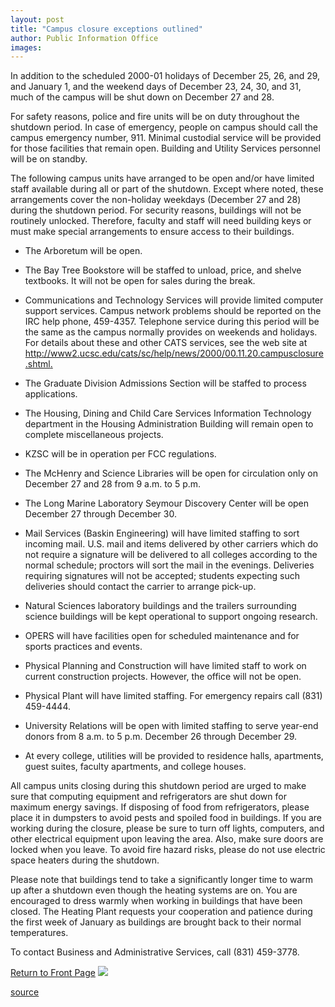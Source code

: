```yaml
---
layout: post
title: "Campus closure exceptions outlined"
author: Public Information Office
images:
---
```


  
In addition to the scheduled 2000-01 holidays of December 25, 26, and 29,  
and January 1, and the weekend days of December 23, 24, 30, and 31, much of the campus will be shut down on December 27 and 28.   
  
For safety reasons, police and fire units will be on duty throughout the shutdown period. In case of emergency, people on campus should call the campus emergency number, 911\. Minimal custodial service will be provided for those facilities that remain open. Building and Utility Services personnel will be on standby.  
  
The following campus units have arranged to be open and/or have limited staff available during all or part of the shutdown. Except where noted, these arrangements cover the non-holiday weekdays (December 27 and 28) during the shutdown period. For security reasons, buildings will not be routinely unlocked. Therefore, faculty and staff will need building keys or must make special arrangements to ensure access to their buildings.

* The Arboretum will be open.  
  

* The Bay Tree Bookstore will be staffed to unload, price, and shelve textbooks. It will not be open for sales during the break.  
  

* Communications and Technology Services will provide limited computer support services. Campus network problems should be reported on the IRC help phone, 459-4357. Telephone service during this period will be the same as the campus normally provides on weekends and holidays. For details about these and other CATS services, see the web site at [http://www2.ucsc.edu/cats/sc/help/news/2000/00.11.20.campusclosure.shtml.  
][1]
* The Graduate Division Admissions Section will be staffed to process applications.  
  

* The Housing, Dining and Child Care Services Information Technology department in the Housing Administration Building will remain open to complete miscellaneous projects.  
  

* KZSC will be in operation per FCC regulations.  
  

* The McHenry and Science Libraries will be open for circulation only on December 27 and 28 from 9 a.m. to 5 p.m.  
  

* The Long Marine Laboratory Seymour Discovery Center will be open December 27 through December 30.  
  

* Mail Services (Baskin Engineering) will have limited staffing to sort incoming mail. U.S. mail and items delivered by other carriers which do not require a signature will be delivered to all colleges according to the normal schedule; proctors will sort the mail in the evenings. Deliveries requiring signatures will not be accepted; students expecting such deliveries should contact the carrier to arrange pick-up.
* Natural Sciences laboratory buildings and the trailers surrounding science buildings will be kept operational to support ongoing research.  
  

* OPERS will have facilities open for scheduled maintenance and for sports practices and events.  
  

* Physical Planning and Construction will have limited staff to work on current construction projects. However, the office will not be open.  
  

* Physical Plant will have limited staffing. For emergency repairs call (831) 459-4444.
* University Relations will be open with limited staffing to serve year-end donors from 8 a.m. to 5 p.m. December 26 through December 29.  
  

* At every college, utilities will be provided to residence halls, apartments, guest suites, faculty apartments, and college houses.

All campus units closing during this shutdown period are urged to make sure that computing equipment and refrigerators are shut down for maximum energy savings. If disposing of food from refrigerators, please place it in dumpsters to avoid pests and spoiled food in buildings. If you are working during the closure, please be sure to turn off lights, computers, and other electrical equipment upon leaving the area. Also, make sure doors are locked when you leave. To avoid fire hazard risks, please do not use electric space heaters during the shutdown.   
  
Please note that buildings tend to take a significantly longer time to warm up after a shutdown even though the heating systems are on. You are encouraged to dress warmly when working in buildings that have been closed. The Heating Plant requests your cooperation and patience during the first week of January as buildings are brought back to their normal temperatures.  
  
To contact Business and Administrative Services, call (831) 459-3778.

  
[Return to Front Page][2] ![ ][3]

[1]: http://www2.ucsc.edu/cats/sc/help/news/2000/00.11.20.campusclosure.shtml

[2]: ../../index.html
[3]: ../../images/trans.gif

[source](http://www1.ucsc.edu/currents/00-01/12-11/closure.html "Permalink to closure")
